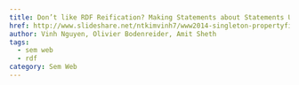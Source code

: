 ```yaml
---
title: Don’t like RDF Reification? Making Statements about Statements Using Singleton Property
href: http://www.slideshare.net/ntkimvinh7/www2014-singleton-propertyfinal
author: Vinh Nguyen, Olivier Bodenreider, Amit Sheth
tags:
  - sem web
  - rdf
category: Sem Web
---
```

